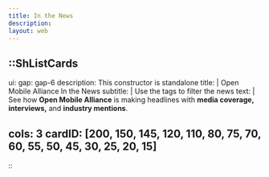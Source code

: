 ```yaml
---
title: In the News
description:
layout: web
---
```


::ShListCards
---
ui:
    gap: gap-6
description: This constructor is standalone
title: |
    Open Mobile Alliance In the News 
subtitle: |
    Use the tags to filter the news
text: |
    See how **Open Mobile Alliance** is making headlines with **media coverage, interviews,** and **industry mentions**.  

cols: 3
cardID: [200, 150, 145, 120, 110, 80, 75, 70, 60, 55, 50, 45, 30, 25, 20, 15]
---
::